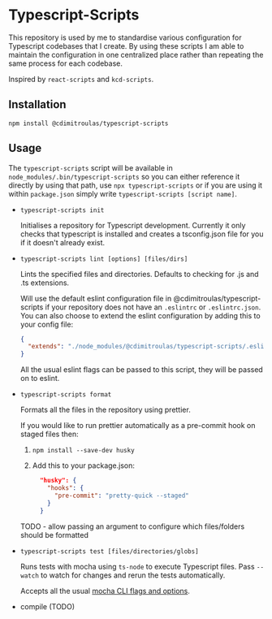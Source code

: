 # Typescript-Scripts

This repository is used by me to standardise various configuration for Typescript codebases
that I create. By using these scripts I am able to maintain the configuration in one
centralized place rather than repeating the same process for each codebase.

Inspired by `react-scripts` and `kcd-scripts`.

## Installation

`npm install @cdimitroulas/typescript-scripts`

## Usage

The `typescript-scripts` script will be available in `node_modules/.bin/typescript-scripts` so
you can either reference it directly by using that path, use `npx typescript-scripts` or if you
are using it within `package.json` simply write `typescript-scripts [script name]`.

- `typescript-scripts init`

  Initialises a repository for Typescript development. Currently it only checks that typescript
  is installed and creates a tsconfig.json file for you if it doesn't already exist.

- `typescript-scripts lint [options] [files/dirs]`

  Lints the specified files and directories. Defaults to checking for .js and .ts extensions.

  Will use the default eslint configuration file in @cdimitroulas/typescript-scripts if
  your repository does not have an `.eslintrc` or `.eslintrc.json`. You can also choose to
  extend the eslint configuration by adding this to your config file:

  ```json
  {
    "extends": "./node_modules/@cdimitroulas/typescript-scripts/.eslintrc.json"
  }
  ```

  All the usual eslint flags can be passed to this script, they will be passed on to eslint.

- `typescript-scripts format`

  Formats all the files in the repository using prettier.

  If you would like to run prettier automatically as a pre-commit hook on staged files then:

  1. `npm install --save-dev husky`
  2. Add this to your package.json:

     ```json
       "husky": {
         "hooks": {
           "pre-commit": "pretty-quick --staged"
         }
       }
     ```

  TODO - allow passing an argument to configure which files/folders should be formatted

- `typescript-scripts test [files/directories/globs]`

  Runs tests with mocha using `ts-node` to execute Typescript files. Pass `--watch` to watch
  for changes and rerun the tests automatically.

  Accepts all the usual [mocha CLI flags and options](https://mochajs.org/#command-line-usage).

- compile (TODO)
